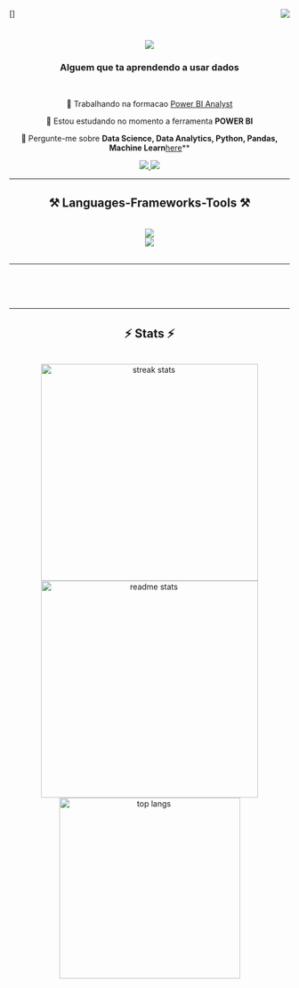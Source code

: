 [<img align="right" src="https://visitor-badge.laobi.icu/badge?page_id=sHammadN98.HammadN98"/>]

<h1 align="center">
    <img src="https://readme-typing-svg.herokuapp.com/?font=Righteous&size=35&center=true&vCenter=true&width=500&height=70&duration=4000&lines=Falaa+CPX!+👋;+Nimer+Aqui!;" />
</h1>

<h3 align="center">Alguem que ta aprendendo a usar dados</h3>

<br/>

 <div align="center">
 
 🔭 Trabalhando na formacao [Power BI Analyst](https://www.dio.me/curso-power-bi)
 
 🌱  Estou estudando no momento a ferramenta **POWER BI**

💬  Pergunte-me sobre **Data Science, Data Analytics, Python, Pandas, Machine Learn**[here](https://github.com/HammadN98/HammadN98/issues)**



 </div>
 
<div align="center"> 
  <a href="nimerhammad98@gmail.com">
    <img src="https://img.shields.io/badge/Gmail-333333?style=for-the-badge&logo=gmail&logoColor=red" />
  </a>
  <a href="https://linkedin.com/in/pedro-sales-muniz" target="_blank">
    <img src="https://img.shields.io/badge/LinkedIn-0077B5?style=for-the-badge&logo=linkedin&logoColor=white" target="_blank" />
  </a>
 <!-- <a href="https://salesp07.github.io" target="_blank">
     <img src="https://img.shields.io/badge/Portfolio-FF5722?style=for-the-badge&logo=todoist&logoColor=white" target="_blank" /> <!-- sqlite, safari, google-chrome are other good icon options
  </a> --> 
</div>

 <hr/>
 
<h2 align="center">⚒️ Languages-Frameworks-Tools ⚒️</h2>
<br/>
<div align="center">
    <img src="https://skillicons.dev/icons?i=python,mysql,mongodb,sklearn,tensorflow,opencv,pytorch" /><br>
    <img src="https://skillicons.dev/icons?i=vscode,github,figma,git" />
</div>

<br/>
<hr/>


<br/><br/><br/>
</div>

<hr/>

<h2 align="center">⚡ Stats ⚡</h2>
<br>
<div align=center>
  <img width=390 src="https://github-readme-streak-stats-HammadN98.vercel.app/?user=HammadN98&count_private=true&theme=react&border_radius=10" alt="streak stats"/>
  <img width=390 src="https://github-readme-stats-HammadN98.vercel.app/api?username=HammadN98&count_private=true&show_icons=true&theme=react&rank_icon=github&border_radius=10" alt="readme stats" />
  <br/>
  <img width=325 align="center" src="https://github-readme-stats-HammadN98.vercel.app/api/top-langs/?username=HammadN98&hide=HTML&langs_count=8&layout=compact&theme=react&border_radius=10&size_weight=0.5&count_weight=0.5&exclude_repo=github-readme-stats" alt="top langs" />
</div>
